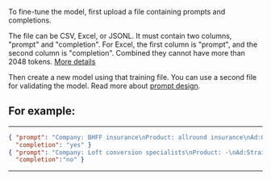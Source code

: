 To fine-tune the model, first upload a file containing prompts and completions.

The file can be CSV, Excel, or JSONL. It must contain two columns, "prompt" and "completion". For Excel, the first column is "prompt", and the second column is "completion". Combined they cannot have more than 2048 tokens. [More details](https://beta.openai.com/docs/guides/fine-tuning/preparing-your-dataset)

Then create a new model using that training file. You can use a second file for validating the model. Read more about [prompt design](https://beta.openai.com/docs/guides/completion/prompt-design).

## For example:

---

```json
{ "prompt": "Company: BHFF insurance\nProduct: allround insurance\nAd:One stop shop for all your insurance needs!\nSupported:",
  "completion": "yes" }
{ "prompt": "Company: Loft conversion specialists\nProduct: -\nAd:Straight teeth in weeks!\nSupported:",
  "completion":"no" }
```

---
